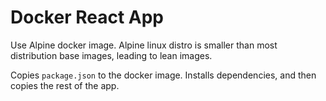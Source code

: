 # Docker React App

Use Alpine docker image. Alpine linux distro is smaller than most distribution base images, leading to lean images.

Copies `package.json` to the docker image. Installs dependencies, and then copies the rest of the app. 

